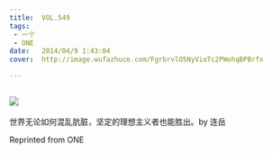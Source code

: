 ```yaml
---
title:	VOL.549
tags:
 - 一个
 - ONE
date:	2014/04/9 1:43:04
cover:	http://image.wufazhuce.com/FgrbrvlO5NyVioTc2PWohqBPBrfx

---
```

![](http://image.wufazhuce.com/FgrbrvlO5NyVioTc2PWohqBPBrfx)
---

世界无论如何混乱肮脏，坚定的理想主义者也能胜出。by 连岳
 
Reprinted from ONE
